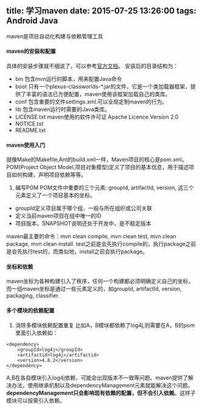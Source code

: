 title: 学习maven
date: 2015-07-25 13:26:00
tags: Android Java
---

maven是项目自动化构建与依赖管理工具

#### maven的安装和配置
具体的安装步骤就不细说了，可以参考[官方文档](https://maven.apache.org/install.html)。
安装后的目录结构为：

* bin		包含mvn运行的脚本，用来配置Java命令
* boot 	只有一个plexus-classworlds-*.jar的文件，它是一个类加载器框架，提供了丰富的语法已方便配置，maven使用该框架加载自己的类库。
* conf 	包含重要的文件settings.xml.可以全局定制maven的行为。
* lib		包含maven运行时需要的Java类库。
* LICENSE.txt		maven使用的软件许可证 Apache Licence Version 2.0
* NOTICE.txt
* README.txt

#### maven使用入门
就像Make的Makefile,Ant的build.xml一样，Maven项目的核心是pom.xml。POM(Project Object Model,项目对象模型)定义了项目的基本信息，用于描述项目如何构建，声明项目依赖等等。
1. 编写POM
POM文件中重要的三个元素: groupId, artifactId, version, 这三个元素定义了一个项目基本的坐标。
* groupId定义项目属于哪个组，一般与所在组织或公司关联
* 定义当前maven项目在组中唯一的ID
* 项目版本，SNAPSHOT说明还处于开发中，是不稳定版本

maven最主要的命令：mvn clean compile, mvn clean test, mvn clean package, mvn clean install.
test之前是会先执行compile的，执行package之前是会先执行test的，而类似地，install之前会执行package。

#### 坐标和依赖
maven坐标为各种构建引入了秩序，任何一个构建都必须明确定义自己的坐标，而一组maven坐标是通过一些元素定义的，如groupId, artifactId, version, packaging, classifier. 

#### 多个模块的依赖配置
1. 消除多模块依赖配置重复
比如A，B模块都依赖了log4j,则需要在A，B的pom里面引入依赖如：
```
<dependency>
	<groupId>log4j</groupId>
	<artifactid>log4j</artifactid>
	<version>4.8.2</version>
</dependency>
```
A,B在各自模块引入log4j依赖，可能会出现版本不一致等问题。maven提供了解决办法，使用继承机制以及dependencyManagement元素就能解决这个问题。**dependencyManagement只会影响现有依赖的配置，但不会引入依赖**。这样子模块可以按需引入依赖。

